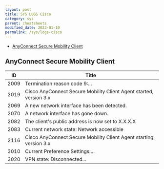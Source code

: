 ```yaml
---
layout: post
title: SYS LOGS Cisco
category: sys
parent: cheatsheets
modified_date: 2023-01-10
permalink: /sys/logs-cisco
---
```


<!-- vscode-markdown-toc -->
* [AnyConnect Secure Mobility Client](#AnyConnectSecureMobilityClient)

<!-- vscode-markdown-toc-config
	numbering=false
	autoSave=true
	/vscode-markdown-toc-config -->
<!-- /vscode-markdown-toc -->

## <a name='AnyConnectSecureMobilityClient'></a>AnyConnect Secure Mobility Client

| ID | Title |
|----|-------|
| 2009 | Termination reason code 9:...|
| 2019 | Cisco AnyConnect Secure Mobility Client Agent started, version 3.x|
| 2069 | A new network interface has been detected.|
| 2070 | A network interface has gone down.|
| 2082 | The client's public address is now set to X.X.X.X|
| 2083 | Current network state: Network accessible|
| 2116 | Cisco AnyConnect Secure Mobility Client Agent starting, version 3.x|
| 3010 | Current Preference Settings:...|
| 3020 | VPN state: Disconnected...|